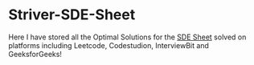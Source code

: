 # Striver-SDE-Sheet
Here I have stored all the Optimal Solutions for the 
<a href="https://takeuforward.org/interviews/strivers-sde-sheet-top-coding-interview-problems/" ><link rel="icon" href="code-solid.svg" >SDE Sheet</a> solved on platforms including Leetcode, Codestudion, InterviewBit and GeeksforGeeks!
